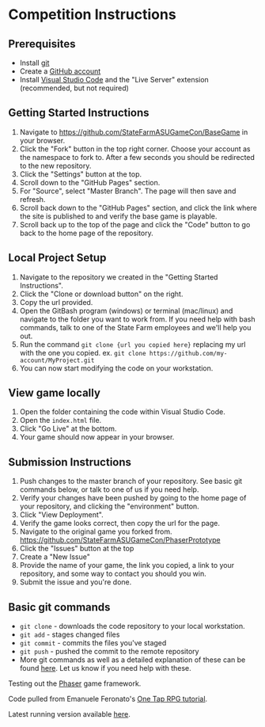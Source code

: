# Competition Instructions
## Prerequisites
* Install [git](https://git-scm.com/book/en/v2/Getting-Started-Installing-Git)
* Create a [GitHub account](http://github.com)
* Install [Visual Studio Code](https://code.visualstudio.com/) and the "Live Server" extension (recommended, but not required)

## Getting Started Instructions
1. Navigate to https://github.com/StateFarmASUGameCon/BaseGame in your browser.
1. Click the "Fork" button in the top right corner. Choose your account as the namespace to fork to. After a few seconds you should be redirected to the new repository.
1. Click the "Settings" button at the top.
1. Scroll down to the "GitHub Pages" section.
1. For "Source", select "Master Branch". The page will then save and refresh.
1. Scroll back down to the "GitHub Pages" section, and click the link where the site is published to and verify the base game is playable.
1. Scroll back up to the top of the page and click the "Code" button to go back to the home page of the repository.

## Local Project Setup
1. Navigate to the repository we created in the "Getting Started Instructions".
1. Click the "Clone or download button" on the right.
1. Copy the url provided.
1. Open the GitBash program (windows) or terminal (mac/linux) and navigate to the folder you want to work from. If you need help with bash commands, talk to one of the State Farm employees and we'll help you out.
1. Run the command `git clone {url you copied here}` replacing my url with the one you copied. ex. `git clone https://github.com/my-account/MyProject.git`
1. You can now start modifying the code on your workstation.

## View game locally
1. Open the folder containing the code within Visual Studio Code.
1. Open the `index.html` file.
1. Click "Go Live" at the bottom.
1. Your game should now appear in your browser.

## Submission Instructions
1. Push changes to the master branch of your repository. See basic git commands below, or talk to one of us if you need help.
1. Verify your changes have been pushed by going to the home page of your repository, and clicking the "environment" button.
1. Click "View Deployment".
1. Verify the game looks correct, then copy the url for the page.
1. Navigate to the original game you forked from. https://github.com/StateFarmASUGameCon/PhaserPrototype
1. Click the "Issues" button at the top
1. Create a "New Issue"
1. Provide the name of your game, the link you copied, a link to your repository, and some way to contact you should you win.
1. Submit the issue and you're done.

## Basic git commands
* `git clone` - downloads the code repository to your local workstation.
* `git add` - stages changed files
* `git commit` - commits the files you've staged
* `git push` - pushed the commit to the remote repository
* More git commands as well as a detailed explanation of these can be found [here](https://confluence.atlassian.com/bitbucketserver/basic-git-commands-776639767.html). Let us know if you need help with these.

Testing out the [Phaser](https://github.com/photonstorm/phaser) game framework.

Code pulled from Emanuele Feronato's [One Tap RPG tutorial](https://www.emanueleferonato.com/2019/02/18/html5-prototype-of-one-tap-rpg-game-built-with-phaser-3-and-matter-js/).

Latest running version available [here](https://statefarmasugamecon.github.io/PhaserPrototype/).

